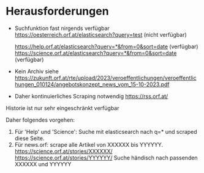 # Herausforderungen
- Suchfunktion fast nirgends verfügbar
    https://oesterreich.orf.at/elasticsearch?query=test (nicht verfügbar)
    
    https://help.orf.at/elasticsearch?query=*&from=0&sort=date (verfügbar)
    https://science.orf.at/elasticsearch?query=*&from=0&sort=date (verfügbar)


- Kein Archiv
    siehe https://zukunft.orf.at/rte/upload/2023/veroeffentlichungen/veroeffentlichungen_010124/angebotskonzept_news_vom_15-10-2023.pdf

- Daher kontinuierliches Scraping notwendig
    https://rss.orf.at/

Historie ist nur sehr eingeschränkt verfügbar

Daher folgendes vorgehen:
1. Für 'Help' und 'Science': Suche mit elasticsearch nach q=* und scraped diese Seite.
2. Für news.orf: 
    scrape alle Artikel von XXXXXX bis YYYYYY.
    https://science.orf.at/stories/XXXXXX/
    https://science.orf.at/stories/YYYYYY/
    Suche händisch nach passenden XXXXXX und YYYYYY

    







